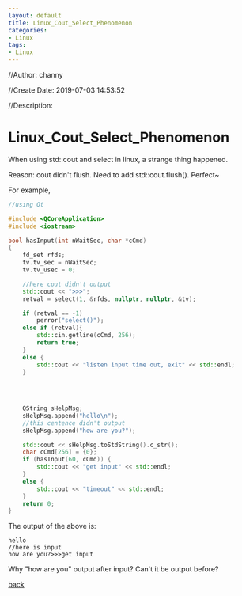 ```yaml
---
layout: default
title: Linux_Cout_Select_Phenomenon
categories:
- Linux
tags:
- Linux
---
```

//Author: channy

//Create Date: 2019-07-03 14:53:52

//Description: 

# Linux_Cout_Select_Phenomenon

When using std::cout and select in linux, a strange thing happened.

Reason: cout didn't flush. Need to add std::cout.flush(). Perfect~

For example, 
```c++
//using Qt

#include <QCoreApplication>
#include <iostream>

bool hasInput(int nWaitSec, char *cCmd)
{
    fd_set rfds;
    tv.tv_sec = nWaitSec;
    tv.tv_usec = 0;

    //here cout didn't output
	std::cout << ">>>";
	retval = select(1, &rfds, nullptr, nullptr, &tv);

	if (retval == -1)
	    perror("select()");
    else if (retval){
        std::cin.getline(cCmd, 256);
        return true;
    }
    else {
        std::cout << "listen input time out, exit" << std::endl;
    }
																			    return false;
																			}

																			int main(){
	QString sHelpMsg;
    sHelpMsg.append("hello\n");
    //this centence didn't output
	sHelpMsg.append("how are you?");

    std::cout << sHelpMsg.toStdString().c_str();
	char cCmd[256] = {0};
    if (hasInput(60, cCmd)) {
	    std::cout << "get input" << std::endl;
	}
	else {
		std::cout << "timeout" << std::endl;
	}
	return 0;
}

```

The output of the above is:
```
hello
//here is input
how are you?>>>get input
```

Why "how are you" output after input? Can't it be output before?

[back](./)

